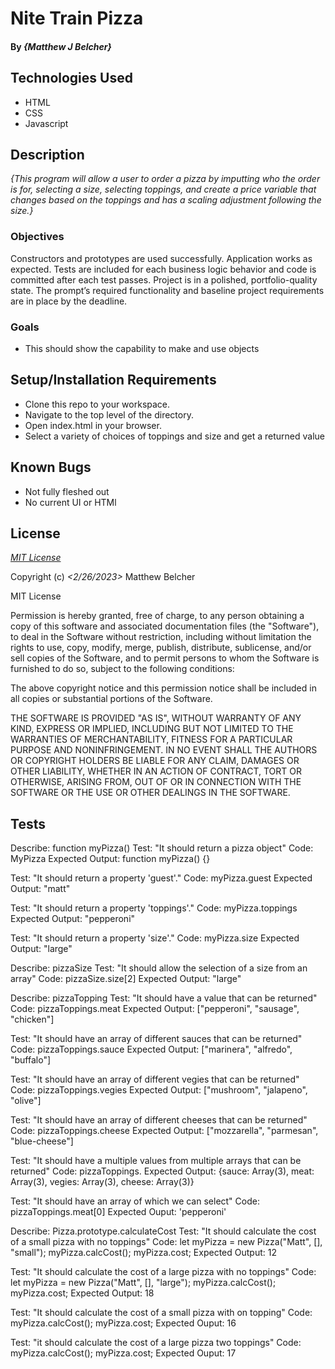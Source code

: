 # Nite Train Pizza

#### By _**{Matthew J Belcher}**_

## Technologies Used

* HTML 
* CSS 
* Javascript

## Description
_{This program will allow a user to order a pizza by imputting who the order is for, selecting a size, selecting toppings, and create a price variable that changes based on the toppings and has a scaling adjustment following the size.}_


### Objectives 
Constructors and prototypes are used successfully.
Application works as expected.
Tests are included for each business logic behavior and code is committed after each test passes.
Project is in a polished, portfolio-quality state.
The prompt’s required functionality and baseline project requirements are in place by the deadline.



### Goals
* This should show the capability to make and use objects



## Setup/Installation Requirements

* Clone this repo to your workspace.
* Navigate to the top level of the directory.
* Open index.html in your browser.
* Select a variety of choices of toppings and size and get a returned value

## Known Bugs

* Not fully fleshed out
* No current UI or HTMl

## License

_[MIT License](https://opensource.org/licenses/MIT)_

Copyright (c) _<2/26/2023>_ Matthew Belcher

MIT License

Permission is hereby granted, free of charge, to any person obtaining a copy
of this software and associated documentation files (the "Software"), to deal
in the Software without restriction, including without limitation the rights
to use, copy, modify, merge, publish, distribute, sublicense, and/or sell
copies of the Software, and to permit persons to whom the Software is
furnished to do so, subject to the following conditions:

The above copyright notice and this permission notice shall be included in all
copies or substantial portions of the Software.

THE SOFTWARE IS PROVIDED "AS IS", WITHOUT WARRANTY OF ANY KIND, EXPRESS OR
IMPLIED, INCLUDING BUT NOT LIMITED TO THE WARRANTIES OF MERCHANTABILITY,
FITNESS FOR A PARTICULAR PURPOSE AND NONINFRINGEMENT. IN NO EVENT SHALL THE
AUTHORS OR COPYRIGHT HOLDERS BE LIABLE FOR ANY CLAIM, DAMAGES OR OTHER
LIABILITY, WHETHER IN AN ACTION OF CONTRACT, TORT OR OTHERWISE, ARISING FROM,
OUT OF OR IN CONNECTION WITH THE SOFTWARE OR THE USE OR OTHER DEALINGS IN THE
SOFTWARE.

## Tests

Describe: function myPizza()
Test: "It should return a pizza object"
Code: MyPizza
Expected Output: function myPizza() {}

Test: "It should return a property 'guest'."
Code: myPizza.guest
Expected Output: "matt"


Test: "It should return a property 'toppings'."
Code: myPizza.toppings
Expected Output: "pepperoni"


Test: "It should return a property 'size'."
Code: myPizza.size
Expected Output: "large"

Describe: pizzaSize
Test: "It should allow the selection of a size from an array"
Code: pizzaSize.size[2]
Expected Output:
"large"

Describe: pizzaTopping
Test: "It should have a value that can be returned"
Code: pizzaToppings.meat
Expected Output:
["pepperoni", "sausage", "chicken"]

Test: "It should have an array of different sauces that can be returned"
Code: pizzaToppings.sauce
Expected Output:
["marinera", "alfredo", "buffalo"]

Test: "It should have an array of different vegies that can be returned"
Code: pizzaToppings.vegies
Expected Output:
["mushroom", "jalapeno", "olive"]

Test: "It should have an array of different cheeses that can be returned"
Code: pizzaToppings.cheese
Expected Output:
["mozzarella", "parmesan", "blue-cheese"]

Test: "It should have a multiple values from multiple arrays that can be returned"
Code: pizzaToppings.
Expected Output:
{sauce: Array(3), meat: Array(3), vegies: Array(3), cheese: Array(3)}

Test: "It should have an array of which we can select"
Code: pizzaToppings.meat[0]
Expected Ouput: 'pepperoni'

Describe: Pizza.prototype.calculateCost
Test: "It should calculate the cost of a small pizza with no toppings"
Code: let myPizza = new Pizza("Matt", [], "small");
      myPizza.calcCost();
      myPizza.cost;
Expected Output: 12

Test: "It should calculate the cost of a large pizza with no toppings"
Code: let myPizza = new Pizza("Matt", [], "large");
      myPizza.calcCost();
      myPizza.cost;
Expected Output: 18

Test: "It should calculate the cost of a small pizza with on topping"
Code: myPizza.calcCost();
      myPizza.cost;
Expected Ouput: 16

Test: "it should calculate the cost of a large pizza two toppings"
Code: myPizza.calcCost();
  myPizza.cost;
Expected Ouput: 17 